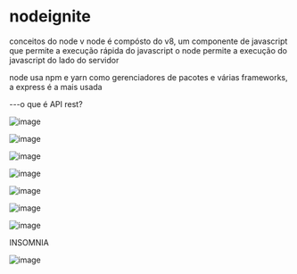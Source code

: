 # nodeignite

conceitos do node v
node é compósto do v8, um componente de javascript que permite a execução rápida do javascript
o node permite a execução do javascript do lado do servidor

node usa npm e yarn como gerenciadores de pacotes 
e várias frameworks, a express é a mais usada

---o que é API rest?

![image](https://user-images.githubusercontent.com/59730229/116408773-943b0500-a809-11eb-8751-24a679c26c3e.png)


![image](https://user-images.githubusercontent.com/59730229/116432616-1c77d500-a81f-11eb-9588-c78d3818302e.png)


![image](https://user-images.githubusercontent.com/59730229/116433111-927c3c00-a81f-11eb-898a-c4a97025b9c0.png)


![image](https://user-images.githubusercontent.com/59730229/116433293-bd669000-a81f-11eb-93dd-4227daa74ffe.png)


![image](https://user-images.githubusercontent.com/59730229/116433579-0585b280-a820-11eb-85ef-d1d89b969fe0.png)

![image](https://user-images.githubusercontent.com/59730229/116434069-762ccf00-a820-11eb-8af4-b276bd5db00d.png)


![image](https://user-images.githubusercontent.com/59730229/116436368-b9883d00-a822-11eb-9fb9-e149691eb642.png)


INSOMNIA


![image](https://user-images.githubusercontent.com/59730229/116443031-8c8b5880-a829-11eb-821f-956aaad93996.png)
